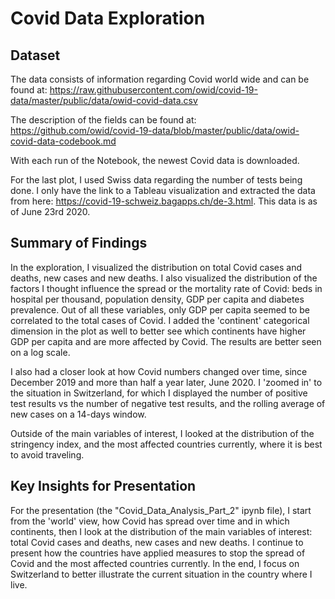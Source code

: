 # Covid Data Exploration

## Dataset

The data consists of information regarding Covid world wide and can be found at: https://raw.githubusercontent.com/owid/covid-19-data/master/public/data/owid-covid-data.csv

The description of the fields can be found at: https://github.com/owid/covid-19-data/blob/master/public/data/owid-covid-data-codebook.md

With each run of the Notebook, the newest Covid data is downloaded.

For the last plot, I used Swiss data regarding the number of tests being done. I only have the link to a Tableau visualization and extracted the data from here: https://covid-19-schweiz.bagapps.ch/de-3.html. This data is as of June 23rd 2020.


## Summary of Findings

In the exploration, I visualized the distribution on total Covid cases and deaths, new cases and new deaths. I also visualized the distribution of the factors I thought influence the spread or the mortality rate of Covid: beds in hospital per thousand, population density, GDP per capita and diabetes prevalence. Out of all these variables, only GDP per capita seemed to be correlated to the total cases of Covid. I added the 'continent' categorical dimension in the plot as well to better see which continents have higher GDP per capita and are more affected by Covid. The results are better seen on a log scale.

I also had a closer look at how Covid numbers changed over time, since December 2019 and more than half a year later, June 2020. I 'zoomed in' to the situation in Switzerland, for which I displayed the number of positive test results vs the number of negative test results, and the rolling average of new cases on a 14-days window.

Outside of the main variables of interest, I looked at the distribution of the stringency index, and the most affected countries currently, where it is best to avoid traveling.


## Key Insights for Presentation

For the presentation (the "Covid_Data_Analysis_Part_2" ipynb file), I start from the 'world' view, how Covid has spread over time and in which continents, then I look at the distribution of the main variables of interest: total Covid cases and deaths, new cases and new deaths. I continue to present how the countries have applied measures to stop the spread of Covid and the most affected countries currently. In the end, I focus on Switzerland to better illustrate the current situation in the country where I live.
